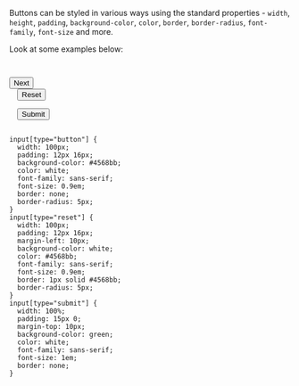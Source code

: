 Buttons can be styled in various ways using the standard properties - `width`, `height`, `padding`, `background-color`, `color`, `border`, `border-radius`, `font-family`, `font-size` and more.

Look at some examples below:

<codeblock language="css" type="lesson">
<code>
<panel language="html">
<input type="button" value="Next">
  <input type="reset" value="Reset"><br>
  <input type="submit" value="Submit">
</panel>
<panel language="css">
input[type="button"] {
  width: 100px;
  padding: 12px 16px;
  background-color: #4568bb;
  color: white;
  font-family: sans-serif;
  font-size: 0.9em;
  border: none;
  border-radius: 5px;
}
input[type="reset"] {
  width: 100px;
  padding: 12px 16px;
  margin-left: 10px;
  background-color: white;
  color: #4568bb;
  font-family: sans-serif;
  font-size: 0.9em;
  border: 1px solid #4568bb;
  border-radius: 5px;
}
input[type="submit"] {
  width: 100%;
  padding: 15px 0;
  margin-top: 10px;
  background-color: green;
  color: white;
  font-family: sans-serif;
  font-size: 1em;
  border: none;
}
</panel>
</code>
</codeblock>
